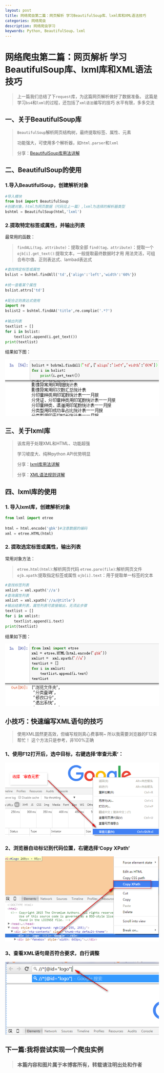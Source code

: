```yaml
---
layout: post
title: 网络爬虫第二篇：网页解析 学习BeautifulSoup库、lxml库和XML语法技巧
categories: 网络爬虫
description: 网络爬虫学习
keywords: Python, BeautifulSoup，lxml
---
```


# 网络爬虫第二篇：网页解析 学习BeautifulSoup库、lxml库和XML语法技巧 #

> 上一篇我们总结了下`request`库，为这篇网页解析做好了数据准备。
> 这篇是学习`bs4`和`lxml`的过程，还包括了`xml语法`编写的技巧
> 水平有限，多多交流

## 一、关于BeautifulSoup库 ##
> `BeautifulSoup`解析网页结构树，最终提取标签、属性、元素
>
> 功能强大，可使用多个解析器，如`html.parser`和`lxml`
>
> 分享：[BeautifulSoup库用法详解](http://www.airyyun.com/303.html)

## 二、BeautifulSoup的使用 ##
### 1.导入BeautifulSoup，创建解析对象 ###
```python
#导入模块
from bs4 import BeautifulSoup
#创建对象，html为网页数据（代码见上一篇）,lxml为选择的解析器类型
bshtml = BeautifulSoup(html,'lxml')
```

### 2.提取特定标签或属性，并输出列表 ###

最常用的函数：

> `findALL(tag，attribute)`：提取全部
> `find(tag，attribute)`：提取一个
> `ojb[i].get_text()`:提取文本，一般提取最终数据时才用
> 用法灵活，可组合布尔值、正则表达式、lambad表达式

```python
#查找特定标签或属性
bslist = bshtml.findAll('td',{'align':'left','width':'60%'})

#统一查看某个属性
bslist.attrs['td']

#配合正则表达式使用
import re
bslist2 = bshtml.findAA('title',re.complie('.*?')

#输出列表
textlist = []
for i in bslist:
    textlist.append(i.get_text())
print(textlist)
```
结果如下图：

![bs4](/images/blog/2017-07-07_1.png)

## 三、关于lxml库 ##

> 该库用于处理XML和HTML、功能超强
>
> 学习坡度大、纯种python API优势明显
>
> 分享：[lxml库用法详解](http://www.airyyun.com/368.html)
>
> 分享：[XML语法规则详解](http://www.airyyun.com/368.html)

## 四、lxml库的使用 ##

### 1. 导入lxml库，创建解析对象 ###
```python
from lxml import etree

html = html.encode('gbk')#注意数据的编码
xml = etree.HTML(html)
```
### 2. 提取选定标签或属性，输出列表 ###
常用对象方法：
> `etree.html(html)`:解析网页代码
> `etree.pare(file)`:解析网页文件
> `ojb.xpath`:提取指定标签或属性
> `ojb[i].text`：用于提取单一标签的文本

```python
#查找标签列表
xmlist = xml.xpath('//a')
#查询属性列表
xmlist = xml.xpath('//a/@title')
#输出结果列表，属性列表可直接输出，无须此步骤
textlist = []
for i in xmlist:
    textlist.append(i.text)
print(textlist)
```
结果如下图：

![lxml](/images/blog/2017-07-07_2.png)

## 小技巧：快速编写XML语句的技巧 ##
> 使用XML固然更高效，但编写规则真心费事啊~
> 所以我需要浏览器的F12来帮忙！
> 这个方法只是参考，非100%正确

### 1、使用F12打开后，选中目标，右键选择‘审查元素’：
![lxml](/images/blog/2017-07-07_3.png)

### 2、浏览器自动标记到代码位置，右键选择‘Copy XPath’
![lxml](/images/blog/2017-07-07_4.png)

### 3、查看XML语句是否符合要求，自行调整
![lxml](/images/blog/2017-07-07_5.png)

## 下一篇:我将尝试实现一个爬虫实例

> ### 本篇内容和图片属于本博客所有，转载请注明出处和作者
